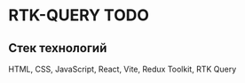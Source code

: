 # RTK-QUERY TODO
  
## Стек технологий

 HTML, CSS, JavaScript, React, Vite, Redux Toolkit, RTK Query

  

